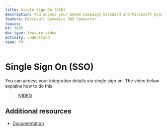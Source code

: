 ```yaml
---
title: Single Sign On (SSO)
description: You access your Adobe Campaign Standard and Microsoft Dynamics 365 integration details via single sign on. This video explains how to do this.
feature: Microsoft Dynamics 365 Connector
topics:
kt: 3805
doc-type: feature video
activity: understand
team: PM
---
```


# Single Sign On (SSO)

You can access your integration details via single sign on. The video below explains how to do this.

>[!VIDEO](https://video.tv.adobe.com/v/29254?quality=12)

## Additional resources

* [Documentation](https://helpx.adobe.com/content/help/en/campaign/kb/acs-ms-dynamics.html)

